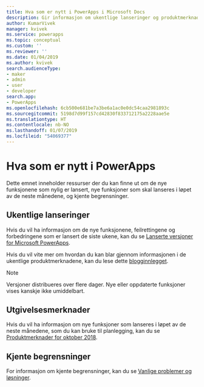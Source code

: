 ```yaml
---
title: Hva som er nytt i PowerApps i Microsoft Docs
description: Gir informasjon om ukentlige lanseringer og produktmerknader for PowerApps
author: KumarVivek
manager: kvivek
ms.service: powerapps
ms.topic: conceptual
ms.custom: ''
ms.reviewer: ''
ms.date: 01/04/2019
ms.author: kvivek
search.audienceType:
- maker
- admin
- user
- developer
search.app:
- PowerApps
ms.openlocfilehash: 6cb500e681be7a3be6a1ac0e0dc54caa2981893c
ms.sourcegitcommit: 5198d7d99f157cd42830f833712175a2228aae5e
ms.translationtype: HT
ms.contentlocale: nb-NO
ms.lasthandoff: 01/07/2019
ms.locfileid: "54069377"
---
```

# <a name="whats-new-in-powerapps"></a>Hva som er nytt i PowerApps

Dette emnet inneholder ressurser der du kan finne ut om de nye funksjonene som nylig er lansert, nye funksjoner som skal lanseres i løpet av de neste månedene, og kjente begrensninger.

## <a name="weekly-releases"></a>Ukentlige lanseringer

Hvis du vil ha informasjon om de nye funksjonene, feilrettingene og forbedringene som er lansert de siste ukene, kan du se [Lanserte versjoner for Microsoft PowerApps](https://docs.microsoft.com/business-applications-release-notes/powerplatform/released-versions/powerapps).

Hvis du vil vite mer om hvordan du kan blar gjennom informasjonen i de ukentlige produktmerknadene, kan du lese dette [blogginnlegget](https://powerapps.microsoft.com/en-us/blog/stay-tuned-with-the-latest-features-and-fixes-through-powerapps-weekly-release-notes/).

> [!NOTE]
> Versjoner distribueres over flere dager. Nye eller oppdaterte funksjoner vises kanskje ikke umiddelbart.

## <a name="release-notes"></a>Utgivelsesmerknader

Hvis du vil ha informasjon om nye funksjoner som lanseres i løpet av de neste månedene, som du kan bruke til planlegging, kan du se [Produktmerknader for oktober 2018](https://docs.microsoft.com/business-applications-release-notes/October18/powerapps/planned-features).

## <a name="known-limitations"></a>Kjente begrensninger

For informasjon om kjente begrensninger, kan du se [Vanlige problemer og løsninger](common-issues-and-resolutions.md).
